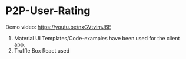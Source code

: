 # P2P-User-Rating

Demo video: https://youtu.be/nxGVtvimJ6E

1. Material UI Templates/Code-examples have been used for the client app.
2. Truffle Box React used
